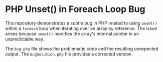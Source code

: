 # PHP Unset() in Foreach Loop Bug

This repository demonstrates a subtle bug in PHP related to using `unset()` within a `foreach` loop when iterating over an array by reference.  The issue arises because `unset()` modifies the array's internal pointer in an unpredictable way. 

The `bug.php` file shows the problematic code and the resulting unexpected output. The `bugSolution.php` file provides a corrected version.